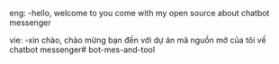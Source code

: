 eng:
-hello, welcome to you come with my open source about chatbot messenger

vie:
-xin chào, chào mừng bạn đến với dự án mã nguồn mở của tôi về chatbot messenger#   b o t - m e s - a n d - t o o l  
 